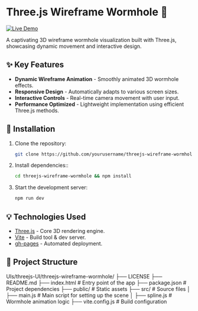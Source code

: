 # Three.js Wireframe Wormhole 🌌

[![Live Demo](https://img.shields.io/badge/Demo-Live%20Site-green?style=for-the-badge&logo=vercel)](https://ketan1406.github.io/threejs-wireframe-wormhole/)

A captivating 3D wireframe wormhole visualization built with Three.js, showcasing dynamic movement and interactive design.

## ✨ Key Features

- **Dynamic Wireframe Animation** - Smoothly animated 3D wormhole effects.
- **Responsive Design** - Automatically adapts to various screen sizes.
- **Interactive Controls** - Real-time camera movement with user input.
- **Performance Optimized** - Lightweight implementation using efficient Three.js methods.

## 🚀 Installation

1. Clone the repository:

   ```bash
   git clone https://github.com/yourusername/threejs-wireframe-wormhole.git
   ```

2. Install dependencies::

   ```bash
   cd threejs-wireframe-wormhole && npm install
   ```

3. Start the development server:
   ```bash
   npm run dev
   ```

## 💡 Technologies Used

- [Three.js](https://threejs.org/) - Core 3D rendering engine.
- [Vite](https://vitejs.dev/) - Build tool & dev server.
- [gh-pages](https://www.npmjs.com/package/gh-pages) - Automated deployment.

## 📂 Project Structure

UIs/threejs-UI/threejs-wireframe-wormhole/
├── LICENSE
├── README.md
├── index.html # Entry point of the app
├── package.json # Project dependencies
├── public/ # Static assets
├── src/ # Source files
│ ├── main.js # Main script for setting up the scene
│ ├── spline.js # Wormhole animation logic
├── vite.config.js # Build configuration
